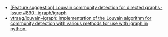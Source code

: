 

* [[Feature suggestion] Louvain community detection for directed graphs · Issue #890 · igraph/igraph ](https://github.com/igraph/igraph/issues/890)
* [vtraag/louvain-igraph: Implementation of the Louvain algorithm for community detection with various methods for use with igraph in python. ](https://github.com/vtraag/louvain-igraph)
